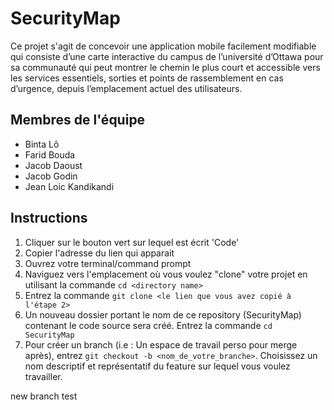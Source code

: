 # SecurityMap
Ce projet s'agit de concevoir une application mobile facilement modifiable qui consiste d’une carte interactive du campus de l’université d’Ottawa pour sa communauté qui peut montrer le chemin le plus court et accessible vers les services essentiels, sorties et points de rassemblement en cas d’urgence, depuis l’emplacement actuel des utilisateurs. 

## Membres de l'équipe
* Binta Lô
* Farid Bouda
* Jacob Daoust
* Jacob Godin
* Jean Loic Kandikandi

## Instructions
1. Cliquer sur le bouton vert sur lequel est écrit 'Code'
2. Copier l'adresse du lien qui apparait
3. Ouvrez votre terminal/command prompt
4. Naviguez vers l'emplacement où vous voulez "clone" votre projet en utilisant la commande `cd <directory name>`
5. Entrez la commande `git clone <le lien que vous avez copié à l'étape 2>`
6. Un nouveau dossier portant le nom de ce repository (SecurityMap) contenant le code source sera créé. Entrez la commande `cd SecurityMap`
7. Pour créer un branch (i.e : Un espace de travail perso pour merge après), entrez `git checkout -b <nom_de_votre_branche>`. Choisissez un nom descriptif et représentatif du feature sur lequel vous voulez travailler.

new branch test